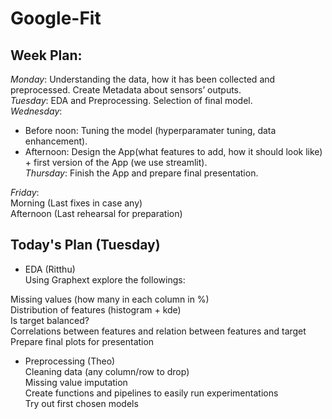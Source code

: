 # Google-Fit

## Week Plan:    
*Monday*: Understanding the data, how it has been collected and preprocessed. Create Metadata about sensors’ outputs.  
*Tuesday*: EDA  and Preprocessing. Selection of final model.  
*Wednesday*:   
* Before noon: Tuning the model (hyperparamater tuning, data enhancement).  
* Afternoon: Design the App(what features to add, how it should look like) + first version of the App (we use streamlit).  
*Thursday*: Finish the App and prepare final presentation.  

*Friday*:  
Morning (Last fixes in case any)  
Afternoon (Last rehearsal for preparation)  



## Today's Plan (Tuesday)  
* EDA (Ritthu)  
Using Graphext explore the followings:  

Missing values (how many in each column in %)  
Distribution of features (histogram + kde)   
Is target balanced?  
Correlations between features and relation between features and target  
Prepare final plots for presentation  


* Preprocessing (Theo)  
Cleaning data (any column/row to drop)  
Missing value imputation  
Create functions and pipelines to easily run experimentations  
Try out first chosen models  

